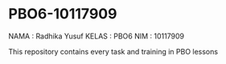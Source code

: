 # PBO6-10117909


NAMA 	: Radhika Yusuf
KELAS	: PBO6
NIM		: 10117909


This repository contains every task and training in PBO lessons
